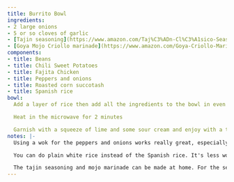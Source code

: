 ```yaml
---
title: Burrito Bowl
ingredients:
- 2 large onions
- 5 or so cloves of garlic
- [Tajin seasoning](https://www.amazon.com/Taj%C3%ADn-Cl%C3%A1sico-Seasoning-5-oz/dp/B0000GL6RK)
- [Goya Mojo Criollo marinade](https://www.amazon.com/Goya-Criollo-Marinade-24-50-Ounce-Bottle/dp/B00032CV8O)
components:
- title: Beans
- title: Chili Sweet Potatoes
- title: Fajita Chicken
- title: Peppers and onions
- title: Roasted corn succotash
- title: Spanish rice
bowl:
  Add a layer of rice then add all the ingredients to the bowl in even ratio then top with some shredded cheese and salse

  Heat in the microwave for 2 minutes

  Garnish with a squeeze of lime and some sour cream and enjoy with a tortilla if you please.
notes: |-
  Using a wok for the peppers and onions works really great, especially when you're dealing with a large quantity.

  You can do plain white rice instead of the Spanish rice. It's less works

  The tajin seasoning and mojo marinade can be made at home. For the seasoning, just use chili power, salt, and fresh lime juice. For the marinade, follow [this recipe](https://www.allrecipes.com/recipe/75249/mojo-grilling-marinade/)
---
```

